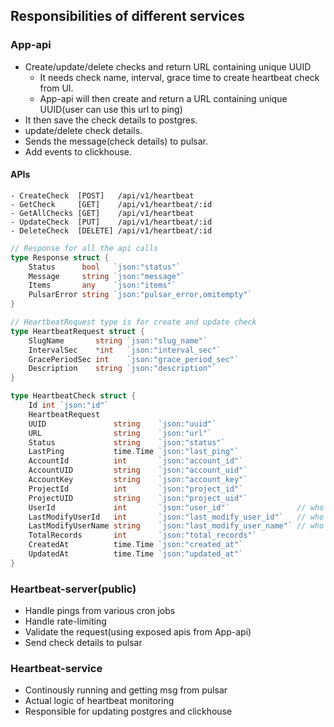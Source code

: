 ## Responsibilities of different services
### App-api
- Create/update/delete checks and return URL containing unique UUID
    - It needs check name, interval, grace time to create heartbeat check from UI.
    - App-api will then create and return a URL containing unique UUID(user can use this url to ping)
- It then save the check details to postgres.
- update/delete check details.
- Sends the message(check details) to pulsar.
- Add events to clickhouse.

#### APIs
```
- CreateCheck  [POST]   /api/v1/heartbeat
- GetCheck     [GET]    /api/v1/heartbeat/:id
- GetAllChecks [GET]    /api/v1/heartbeat
- UpdateCheck  [PUT]    /api/v1/heartbeat/:id
- DeleteCheck  [DELETE] /api/v1/heartbeat/:id
```

```go
// Response for all the api calls
type Response struct {
	Status      bool   `json:"status"`
	Message     string `json:"message"`
	Items       any    `json:"items"`
	PulsarError string `json:"pulsar_error,omitempty"`
}

// HeartbeatRequest type is for create and update check
type HeartbeatRequest struct {
	SlugName       string `json:"slug_name"`
	IntervalSec    *int   `json:"interval_sec"`
	GracePeriodSec int    `json:"grace_period_sec"`
	Description    string `json:"description"`
}

type HeartbeatCheck struct {
	Id int `json:"id"`
	HeartbeatRequest
	UUID               string    `json:"uuid"`
	URL                string    `json:"url"`
	Status             string    `json:"status"`
	LastPing           time.Time `json:"last_ping"`
	AccountId          int       `json:"account_id"`
	AccountUID         string    `json:"account_uid"`
	AccountKey         string    `json:"account_key"`
	ProjectId          int       `json:"project_id"`
	ProjectUID         string    `json:"project_uid"`
	UserId             int       `json:"user_id"`               // who created check
	LastModifyUserId   int       `json:"last_modify_user_id"`   // who modified the check(updated check information)
	LastModifyUserName string    `json:"last_modify_user_name"` // who modified the check(updated check information)
	TotalRecords       int       `json:"total_records"`
	CreatedAt          time.Time `json:"created_at"`
	UpdatedAt          time.Time `json:"updated_at"`
}
```

### Heartbeat-server(public)
- Handle pings from various cron jobs
- Handle rate-limiting
- Validate the request(using exposed apis from App-api)
- Send check details to pulsar

### Heartbeat-service
- Continously running and getting msg from pulsar
- Actual logic of heartbeat monitoring
- Responsible for updating postgres and clickhouse
